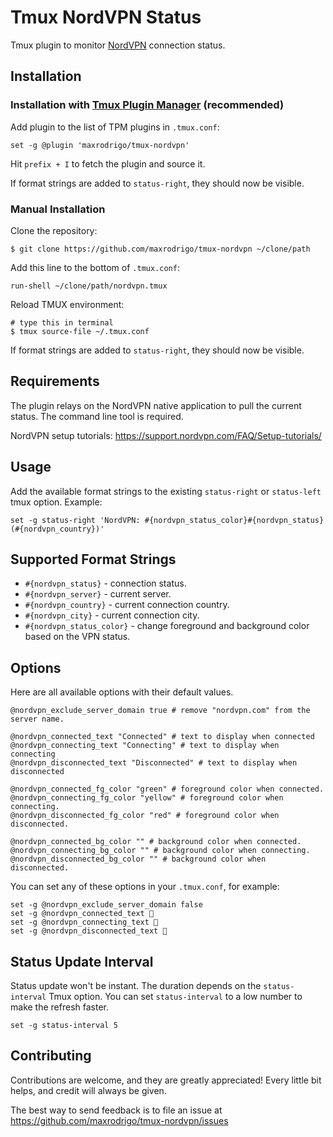 # Tmux NordVPN Status

Tmux plugin to monitor [NordVPN](https://nordvpn.com/) connection status.

## Installation

### Installation with [Tmux Plugin Manager](https://github.com/tmux-plugins/tpm) (recommended)

Add plugin to the list of TPM plugins in `.tmux.conf`:

    set -g @plugin 'maxrodrigo/tmux-nordvpn'

Hit `prefix + I` to fetch the plugin and source it.

If format strings are added to `status-right`, they should now be visible.

### Manual Installation

Clone the repository:

    $ git clone https://github.com/maxrodrigo/tmux-nordvpn ~/clone/path

Add this line to the bottom of `.tmux.conf`:

    run-shell ~/clone/path/nordvpn.tmux

Reload TMUX environment:

    # type this in terminal
    $ tmux source-file ~/.tmux.conf

If format strings are added to `status-right`, they should now be visible.

## Requirements

The plugin relays on the NordVPN native application to pull the current status.
The command line tool is required.

NordVPN setup tutorials: https://support.nordvpn.com/FAQ/Setup-tutorials/

## Usage

Add the available format strings to the existing `status-right` or `status-left` tmux option.
Example:

```
set -g status-right 'NordVPN: #{nordvpn_status_color}#{nordvpn_status} (#{nordvpn_country})'
```

## Supported Format Strings

- `#{nordvpn_status}` - connection status.
- `#{nordvpn_server}` - current server.
- `#{nordvpn_country}` - current connection country.
- `#{nordvpn_city}` - current connection city.
- `#{nordvpn_status_color}` - change foreground and background color based on the VPN status.

## Options

Here are all available options with their default values.

```
@nordvpn_exclude_server_domain true # remove "nordvpn.com" from the server name.

@nordvpn_connected_text "Connected" # text to display when connected
@nordvpn_connecting_text "Connecting" # text to display when connecting
@nordvpn_disconnected_text "Disconnected" # text to display when disconnected

@nordvpn_connected_fg_color "green" # foreground color when connected.
@nordvpn_connecting_fg_color "yellow" # foreground color when connecting.
@nordvpn_disconnected_fg_color "red" # foreground color when disconnected.

@nordvpn_connected_bg_color "" # background color when connected.
@nordvpn_connecting_bg_color "" # background color when connecting.
@nordvpn_disconnected_bg_color "" # background color when disconnected.
```

You can set any of these options in your `.tmux.conf`, for example:

```
set -g @nordvpn_exclude_server_domain false
set -g @nordvpn_connected_text 🍏
set -g @nordvpn_connecting_text 🍊
set -g @nordvpn_disconnected_text 🍅
```

## Status Update Interval

Status update won't be instant. The duration depends on the `status-interval` Tmux option. You can set `status-interval` to a low number to make the refresh faster.

```
set -g status-interval 5
```

## Contributing

Contributions are welcome, and they are greatly appreciated! Every little bit helps, and credit will always be given.

The best way to send feedback is to file an issue at https://github.com/maxrodrigo/tmux-nordvpn/issues
